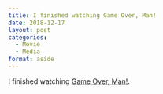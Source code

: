 ```yaml
---
title: I finished watching Game Over, Man!
date: 2018-12-17
layout: post
categories:
  - Movie
  - Media
format: aside
---
```


I finished watching [Game Over, Man!](https://www.imdb.com/title/tt3317234/?ref_=nv_sr_1).
